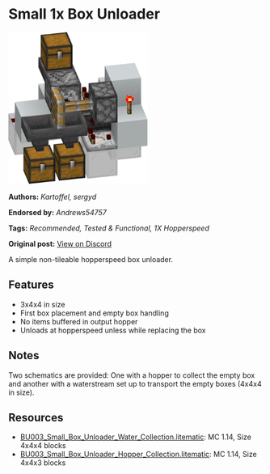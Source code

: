 # Small 1x Box Unloader
<img alt="Small_Box_Unloader_Hopper_Collection.png" src="images/Small_Box_Unloader_Hopper_Collection.png?raw=1" height="300px">

**Authors:** *Kartoffel, sergyd*

**Endorsed by:** *Andrews54757*

**Tags:** *Recommended, Tested & Functional, 1X Hopperspeed*

**Original post:** [View on Discord](https://discord.com/channels/1375556143186837695/1388317037826281663)

A simple non-tileable hopperspeed box unloader.

## Features
- 3x4x4 in size
- First box placement and empty box handling
- No items buffered in output hopper
- Unloads at hopperspeed unless while replacing the box

## Notes
Two schematics are provided: One with a hopper to collect the empty box and another with a waterstream set up to transport the empty boxes (4x4x4 in size).

## Resources
- [BU003_Small_Box_Unloader_Water_Collection.litematic](attachments/BU003_Small_Box_Unloader_Water_Collection.litematic): MC 1.14, Size 4x4x4 blocks
- [BU003_Small_Box_Unloader_Hopper_Collection.litematic](attachments/BU003_Small_Box_Unloader_Hopper_Collection.litematic): MC 1.14, Size 4x4x3 blocks

